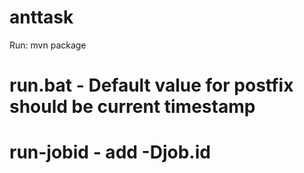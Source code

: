 # anttask
Run: mvn package 
# run.bat - Default value for postfix should be current timestamp
# run-jobid - add -Djob.id
